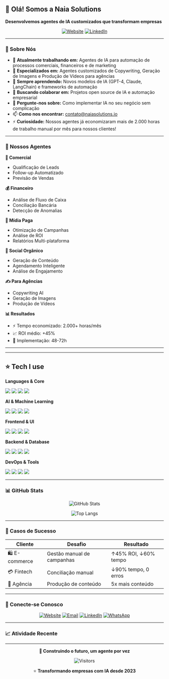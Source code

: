 ## 👋 Olá! Somos a Naia Solutions

**Desenvolvemos agentes de IA customizados que transformam empresas**

<div align="center">
  
[![Website](https://img.shields.io/badge/🌐-naiasolutions.io-blue?style=for-the-badge)](https://naiasolutions.io/)
[![LinkedIn](https://img.shields.io/badge/LinkedIn-Follow-0077B5?style=for-the-badge&logo=linkedin)](https://linkedin.com/company/naia-solutions)

</div>

---

### 🤖 Sobre Nós

- 🔭 **Atualmente trabalhando em:** Agentes de IA para automação de processos comerciais, financeiros e de marketing
- 💼 **Especializados em:** Agentes customizados de Copywriting, Geração de Imagens e Produção de Vídeos para agências
- 🌱 **Sempre aprendendo:** Novos modelos de IA (GPT-4, Claude, LangChain) e frameworks de automação
- 👯 **Buscando colaborar em:** Projetos open source de IA e automação empresarial
- 💬 **Pergunte-nos sobre:** Como implementar IA no seu negócio sem complicação
- 📫 **Como nos encontrar:** [contato@naiasolutions.io](mailto:contato@naiasolutions.io)
- ⚡ **Curiosidade:** Nossos agentes já economizaram mais de 2.000 horas de trabalho manual por mês para nossos clientes!

---

### 🚀 Nossos Agentes

**💼 Comercial**
- Qualificação de Leads
- Follow-up Automatizado
- Previsão de Vendas

**💰 Financeiro**
- Análise de Fluxo de Caixa
- Conciliação Bancária
- Detecção de Anomalias

**📱 Mídia Paga**
- Otimização de Campanhas
- Análise de ROI
- Relatórios Multi-plataforma

**🌱 Social Orgânico**
- Geração de Conteúdo
- Agendamento Inteligente
- Análise de Engajamento

**✍️ Para Agências**
- Copywriting AI
- Geração de Imagens
- Produção de Vídeos

**📊 Resultados**
- ⚡ Tempo economizado: 2.000+ horas/mês
- 📈 ROI médio: +45%
- 🚀 Implementação: 48-72h

---

---

## ⭐ Tech I use

**Languages & Core**

<p>
  <img src="https://img.shields.io/badge/TypeScript-3178C6?logo=typescript&logoColor=white&style=for-the-badge" />
  <img src="https://img.shields.io/badge/Python-3776AB?logo=python&logoColor=white&style=for-the-badge" />
  <img src="https://img.shields.io/badge/JavaScript-F7DF1E?logo=javascript&logoColor=black&style=for-the-badge" />
  <img src="https://img.shields.io/badge/Node.js-339933?logo=node.js&logoColor=white&style=for-the-badge" />
</p>

**AI & Machine Learning**

<p>
  <img src="https://img.shields.io/badge/OpenAI-412991?logo=openai&logoColor=white&style=for-the-badge" />
  <img src="https://img.shields.io/badge/Claude-191919?logo=anthropic&logoColor=white&style=for-the-badge" />
  <img src="https://img.shields.io/badge/LangChain-1C3C3C?logo=chainlink&logoColor=white&style=for-the-badge" />
  <img src="https://img.shields.io/badge/HuggingFace-FFD21E?logo=huggingface&logoColor=black&style=for-the-badge" />
</p>

**Frontend & UI**

<p>
  <img src="https://img.shields.io/badge/React-20232A?logo=react&logoColor=61DAFB&style=for-the-badge" />
  <img src="https://img.shields.io/badge/Next.js-000000?logo=next.js&logoColor=white&style=for-the-badge" />
  <img src="https://img.shields.io/badge/TailwindCSS-38B2AC?logo=tailwind-css&logoColor=white&style=for-the-badge" />
  <img src="https://img.shields.io/badge/Shadcn/ui-000000?logo=shadcnui&logoColor=white&style=for-the-badge" />
</p>

**Backend & Database**

<p>
  <img src="https://img.shields.io/badge/FastAPI-009688?logo=fastapi&logoColor=white&style=for-the-badge" />
  <img src="https://img.shields.io/badge/PostgreSQL-4169E1?logo=postgresql&logoColor=white&style=for-the-badge" />
  <img src="https://img.shields.io/badge/MongoDB-47A248?logo=mongodb&logoColor=white&style=for-the-badge" />
  <img src="https://img.shields.io/badge/Redis-DC382D?logo=redis&logoColor=white&style=for-the-badge" />
</p>

**DevOps & Tools**

<p>
  <img src="https://img.shields.io/badge/Docker-2496ED?logo=docker&logoColor=white&style=for-the-badge" />
  <img src="https://img.shields.io/badge/AWS-232F3E?logo=amazon-aws&logoColor=white&style=for-the-badge" />
  <img src="https://img.shields.io/badge/Vercel-000000?logo=vercel&logoColor=white&style=for-the-badge" />
  <img src="https://img.shields.io/badge/GitHub_Actions-2088FF?logo=github-actions&logoColor=white&style=for-the-badge" />
</p>

---

### 📊 GitHub Stats

<div align="center">
  
![GitHub Stats](https://github-readme-stats.vercel.app/api?username=navengadopelaia&show_icons=true&theme=tokyonight&hide_border=true)

![Top Langs](https://github-readme-stats.vercel.app/api/top-langs/?username=navengadopelaia&layout=compact&theme=tokyonight&hide_border=true)

</div>

---

### 🎯 Casos de Sucesso

| Cliente | Desafio | Resultado |
|---------|---------|-----------|
| 🛍️ E-commerce | Gestão manual de campanhas | ↑45% ROI, ↓60% tempo |
| 💳 Fintech | Conciliação manual | ↓90% tempo, 0 erros |
| 📱 Agência | Produção de conteúdo | 5x mais conteúdo |

---

### 🔗 Conecte-se Conosco

<div align="center">

[![Website](https://img.shields.io/badge/Website-naiasolutions.io-0A66C2?style=for-the-badge)](https://naiasolutions.io/)
[![Email](https://img.shields.io/badge/Email-contato-EA4335?style=for-the-badge&logo=gmail&logoColor=white)](mailto:contato@naiasolutions.io)
[![LinkedIn](https://img.shields.io/badge/LinkedIn-Follow-0077B5?style=for-the-badge&logo=linkedin)](https://linkedin.com/company/naia-solutions)
[![WhatsApp](https://img.shields.io/badge/WhatsApp-Chat-25D366?style=for-the-badge&logo=whatsapp&logoColor=white)](https://api.whatsapp.com/send/?phone=5511968471046&text=Ol%C3%A1%2C+quero+saber+mais+sobre+automa%C3%A7%C3%B5es&type=phone_number&app_absent=0)

</div>

---

### 📈 Atividade Recente

<!--START_SECTION:activity-->
<!--END_SECTION:activity-->

---

<div align="center">

**🤖 Construindo o futuro, um agente por vez**

![Visitors](https://api.visitorbadge.io/api/visitors?path=navengadopelaia&label=Visitantes&countColor=%23263759&style=flat)

⭐ **Transformando empresas com IA desde 2023**

</div>

